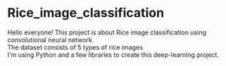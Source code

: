 # Rice_image_classification

Hello everyone! This project is about Rice image classification using convolutional neural network <br />
The dataset consists of 5 types of rice images <br />
I'm using Python and a few libraries to create this deep-learning project.<br />